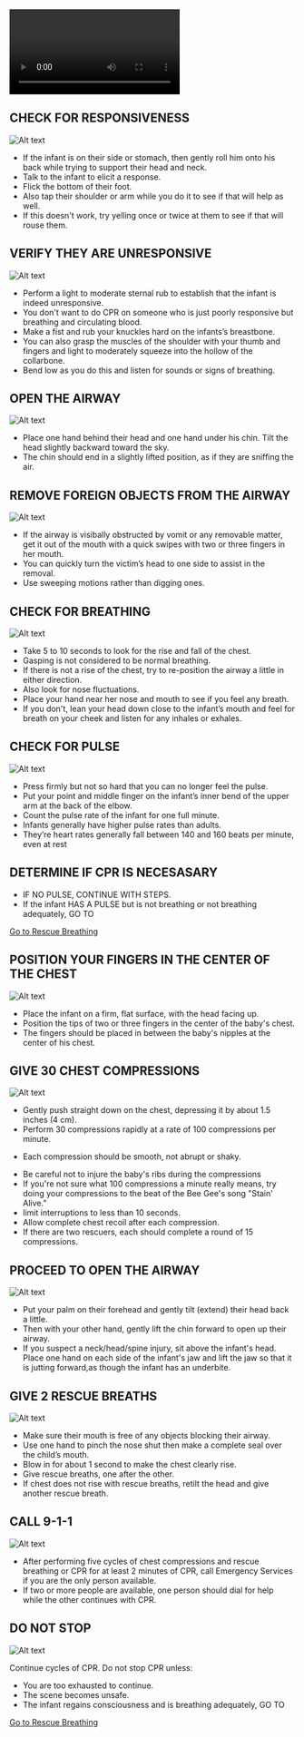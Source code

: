 <video controls="controls">
    <source src="/Videos/infantCPR.mp4" type="video/mp4" />
</video>
        
## CHECK FOR RESPONSIVENESS

![Alt text](/Images/InfantCPR/infantCPR15.jpg)

- If the infant is on their side or stomach, then gently roll him onto his back while trying to support their head and neck.
- Talk to the infant to elicit a response.
- Flick the bottom of their foot.
- Also tap their shoulder or arm while you do it to see if that will help as well.
- If this doesn't work, try yelling once or twice at them to see if that will rouse them.

## VERIFY THEY ARE UNRESPONSIVE

![Alt text](/Images/AdultCPR/adultCPR23.jpg)

- Perform a light to moderate sternal rub to establish that the infant is indeed unresponsive.
- You don't want to do CPR on someone who is just poorly responsive but breathing and circulating blood.
- Make a fist and rub your knuckles hard on the infants’s breastbone.
- You can also grasp the muscles of the shoulder with your thumb and fingers and light to moderately squeeze into the hollow of the collarbone.
- Bend low as you do this and listen for sounds or signs of breathing.

## OPEN THE AIRWAY

![Alt text](/Images/InfantCPR/infantCPR6.jpg)

- Place one hand behind their head and one hand under his chin. Tilt the head slightly backward toward the sky.
- The chin should end in a slightly lifted position, as if they are sniffing the air.

## REMOVE FOREIGN OBJECTS FROM THE AIRWAY

![Alt text](/Images/AdultCPR/adultCPR26.jpg)

- If the airway is visibally obstructed by vomit or any removable matter, get it out of the mouth with a quick swipes with two or three fingers in her mouth.
- You can quickly turn the victim’s head to one side to assist in the removal.
- Use sweeping motions rather than digging ones.

## CHECK FOR BREATHING

![Alt text](/Images/InfantCPR/infantCPR12.jpg)

- Take 5 to 10 seconds to look for the rise and fall of the chest.
- Gasping is not considered to be normal breathing.
- If there is not a rise of the chest, try to re-position the airway a little in either direction.
- Also look for nose fluctuations.
- Place your hand near her nose and mouth to see if you feel any breath.
- If you don't, lean your head down close to the infant’s mouth and feel for breath on your cheek and listen for any inhales or exhales.

## CHECK FOR PULSE

![Alt text](/Images/InfantCPR/infantCPR3.jpg)

- Press firmly but not so hard that you can no longer feel the pulse.
- Put your point and middle finger on the infant’s inner bend of the upper arm at the back of the elbow.
- Count the pulse rate of the infant for one full minute.
- Infants generally have higher pulse rates than adults.
- They’re heart rates generally fall between 140 and 160 beats per minute, even at rest

## DETERMINE IF CPR IS NECESASARY

- IF NO PULSE, CONTINUE WITH STEPS.
- If the infant HAS A PULSE but is not breathing or not breathing adequately, GO TO

[Go to Rescue Breathing](/instructions/0/0/15)

## POSITION YOUR FINGERS IN THE CENTER OF THE CHEST

![Alt text](/Images/InfantCPR/infantCPR22.jpg)

- Place the infant on a firm, flat surface, with the head facing up.
- Position the tips of two or three fingers in the center of the baby's chest.
- The fingers should be placed in between the baby's nipples at the center of his chest.

## GIVE 30 CHEST COMPRESSIONS

![Alt text](/Images/InfantCPR/infantCPR23.jpg)

- Gently push straight down on the chest, depressing it by about 1.5 inches (4 cm).
- Perform 30 compressions rapidly at a rate of 100 compressions per minute.

* Each compression should be smooth, not abrupt or shaky.

- Be careful not to injure the baby's ribs during the compressions
- If you're not sure what 100 compressions a minute really means, try doing your compressions to the beat of the Bee Gee's song "Stain' Alive."
- limit interruptions to less than 10 seconds.
- Allow complete chest recoil after each compression.
- If there are two rescuers, each should complete a round of 15 compressions.

## PROCEED TO OPEN THE AIRWAY

![Alt text](/Images/InfantCPR/infantCPR11.jpg)

- Put your palm on their forehead and gently tilt (extend) their head back a little.
- Then with your other hand, gently lift the chin forward to open up their airway.
- If you suspect a neck/head/spine injury, sit above the infant's head. Place one hand on each side of the infant's jaw and lift the jaw so that it is jutting forward,as though the infant has an underbite.

## GIVE 2 RESCUE BREATHS

![Alt text](/Images/InfantCPR/infantCPR20.jpg)

- Make sure their mouth is free of any objects blocking their airway.
- Use one hand to pinch the nose shut then make a complete seal over the child’s mouth.
- Blow in for about 1 second to make the chest clearly rise.
- Give rescue breaths, one after the other.
- If chest does not rise with rescue breaths, retilt the head and give another rescue breath.

## CALL 9-1-1

![Alt text](/Images/InfantCPR/infantCPR16.jpg)

- After performing five cycles of chest compressions and rescue breathing or CPR for at least 2 minutes of CPR, call Emergency Services if you are the only person available.
- If two or more people are available, one person should dial for help while the other continues with CPR.

## DO NOT STOP

![Alt text](/Images/InfantCPR/infantCPR21.jpg)

Continue cycles of CPR. Do not stop CPR unless:

- You are too exhausted to continue.
- The scene becomes unsafe.
- The infant regains consciousness and is breathing adequately, GO TO

[Go to Rescue Breathing](/instructions/0/0/15)
